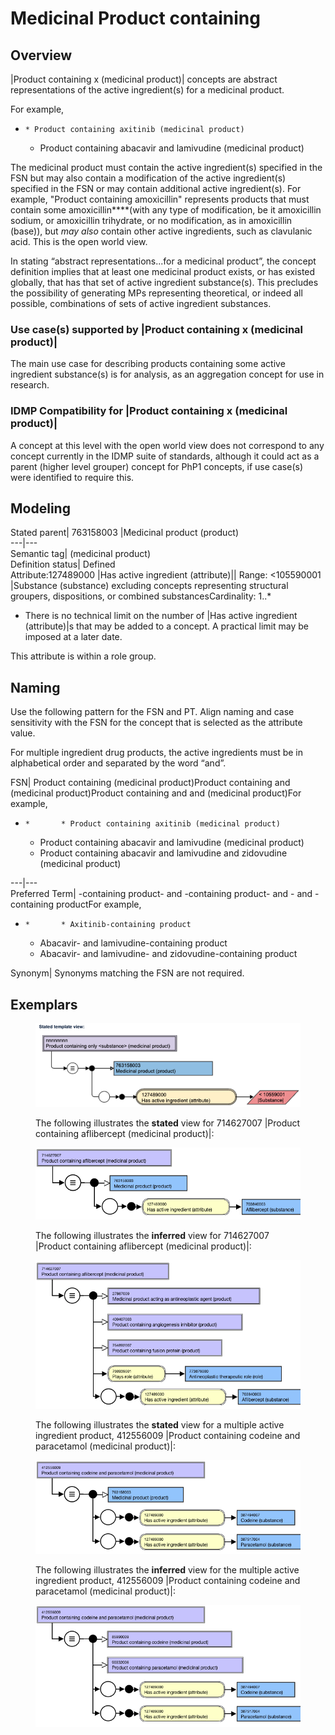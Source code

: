 # Medicinal Product containing

## Overview

|Product containing x (medicinal product)| concepts are abstract representations of the active ingredient(s) for a medicinal product. 

For example,

  *     * Product containing axitinib (medicinal product)
    * Product containing abacavir and lamivudine (medicinal product) 

The medicinal product must contain the active ingredient(s) specified in the FSN but may also contain a modification of the active ingredient(s) specified in the FSN or may contain additional active ingredient(s). For example, "Product containing amoxicillin" represents products that must contain some amoxicillin****(with any type of modification, be it amoxicillin sodium, or amoxicillin trihydrate, or no modification, as in amoxicillin (base)), but  _may also_ contain other active ingredients, such as clavulanic acid. This is the open world view. 

In stating “abstract representations...for a medicinal product”, the concept definition implies that at least one medicinal product exists, or has existed globally, that has that set of active ingredient substance(s). This precludes the possibility of generating MPs representing theoretical, or indeed all possible, combinations of sets of active ingredient substances. 

### Use case(s) supported by |Product containing x (medicinal product)|

The main use case for describing products containing some active ingredient substance(s) is for analysis, as an aggregation concept for use in research. 

### IDMP Compatibility for |Product containing x (medicinal product)|

A concept at this level with the open world view does not correspond to any concept currently in the IDMP suite of standards, although it could act as a parent (higher level grouper) concept for PhP1 concepts, if use case(s) were identified to require this. 

## Modeling

Stated parent| 763158003 |Medicinal product (product)  
---|---  
Semantic tag| (medicinal product)  
Definition status| Defined  
Attribute:127489000 |Has active ingredient (attribute)|| Range: <105590001 |Substance (substance) excluding concepts representing structural groupers, dispositions, or combined substancesCardinality: 1..* 

  * There is no technical limit on the number of |Has active ingredient (attribute)|s that may be added to a concept. A practical limit may be imposed at a later date.  

This attribute is within a role group.  
  
## Naming

Use the following pattern for the FSN and PT. Align naming and case sensitivity with the FSN for the concept that is selected as the attribute value. 

For multiple ingredient drug products, the active ingredients must be in alphabetical order and separated by the word “and”.

FSN| Product containing <Active ingredient FSN> (medicinal product)Product containing <Active ingredient FSN> and <Active ingredient FSN> (medicinal product)Product containing <Active ingredient FSN> and <Active ingredient FSN> and <Active ingredient FSN tag> (medicinal product)For example,

  *     *       * Product containing axitinib (medicinal product)
      * Product containing abacavir and lamivudine (medicinal product)
      * Product containing abacavir and lamivudine and zidovudine (medicinal product)

  
---|---  
Preferred Term| <Active ingredient PT>-containing product<Active ingredient PT>\- and <Active ingredient PT>-containing product<Active ingredient PT>\-  and <Active ingredient PT>\-  and <Active ingredient PT>-containing productFor example,

  *     *       * Axitinib-containing product
      * Abacavir- and lamivudine-containing product
      * Abacavir- and lamivudine- and zidovudine-containing product

  
Synonym| Synonyms matching the FSN are not required.  
  
## Exemplars

<figure><img src="images/303923311.png" alt="" title=""><figcaption><p>The following illustrates the <strong>stated</strong> view for 714627007 |Product containing aflibercept (medicinal product)|:</p></figcaption></figure>

  

<figure><img src="images/174690635.png" alt="" title=""><figcaption><p>The following illustrates the <strong>inferred</strong> view for 714627007 |Product containing aflibercept (medicinal product)|:</p></figcaption></figure>

  

<figure><img src="images/174690629.png" alt="" title=""><figcaption><p>The following illustrates the <strong>stated</strong> view for a multiple active ingredient product, 412556009 |Product containing codeine and paracetamol (medicinal product)|:</p></figcaption></figure>

  

<figure><img src="images/174690631.png" alt="" title=""><figcaption><p>The following illustrates the <strong>inferred</strong> view for the multiple active ingredient product, 412556009 |Product containing codeine and paracetamol (medicinal product)|:</p></figcaption></figure>

  

  

<figure><img src="images/174690630.png" alt="" title=""></figure>
